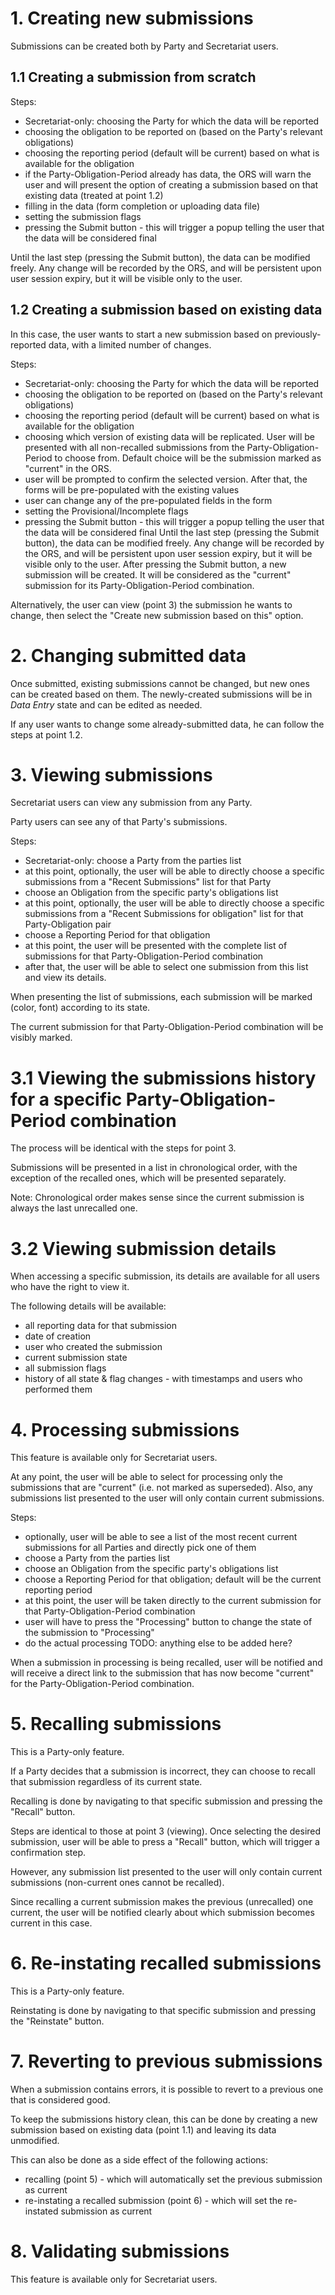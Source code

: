 # 1. Creating new submissions

Submissions can be created both by Party and Secretariat users.

## 1.1 Creating a submission from scratch

Steps:
- Secretariat-only: choosing the Party for which the data will be reported
- choosing the obligation to be reported on (based on the Party's relevant obligations)
- choosing the reporting period (default will be current) based on what is available for the obligation
- if the Party-Obligation-Period already has data, the ORS will warn the user and will present the option of creating a submission based on that existing data (treated at point 1.2)
- filling in the data (form completion or uploading data file)
- setting the submission flags
- pressing the Submit button - this will trigger a popup telling the user that the data will be considered final

Until the last step (pressing the Submit button), the data can be modified freely. Any change will be recorded by the ORS, and will be persistent upon user session expiry, but it will be visible only to the user.


## 1.2 Creating a submission based on existing data

In this case, the user wants to start a new submission based on previously-reported data, with a limited number of changes.

Steps:
- Secretariat-only: choosing the Party for which the data will be reported
- choosing the obligation to be reported on (based on the Party's relevant obligations)
- choosing the reporting period (default will be current) based on what is available for the obligation
- choosing which version of existing data will be replicated. User will be presented with all non-recalled submissions from the Party-Obligation-Period to choose from. Default choice will be the submission marked as "current" in the ORS. 
- user will be prompted to confirm the selected version. After that, the forms will be pre-populated with the existing values 
- user can change any of the pre-populated fields in the form
- setting the Provisional/Incomplete flags 
- pressing the Submit button - this will trigger a popup telling the user that the data will be considered final
Until the last step (pressing the Submit button), the data can be modified freely. Any change will be recorded by the ORS, and will be persistent upon user session expiry, but it will be visible only to the user.
After pressing the Submit button, a new submission will be created. It will be considered as the "current" submission for its Party-Obligation-Period combination.

Alternatively, the user can view (point 3) the submission he wants to change, then select the "Create new submission based on this" option.   


# 2. Changing submitted data

Once submitted, existing submissions cannot be changed, but new ones can be created based on them. The newly-created submissions will be in *Data Entry* state and can be edited as needed.

If any user wants to change some already-submitted data, he can follow the steps at point 1.2.


# 3. Viewing submissions

Secretariat users can view any submission from any Party.

Party users can see any of that Party's submissions.

Steps:
- Secretariat-only: choose a Party from the parties list
- at this point, optionally, the user will be able to directly choose a specific submissions from a "Recent Submissions" list for that Party
- choose an Obligation from the specific party's obligations list
- at this point, optionally, the user will be able to directly choose a specific submissions from a "Recent Submissions for obligation" list for that Party-Obligation pair
- choose a Reporting Period for that obligation
- at this point, the user will be presented with the complete list of submissions for that Party-Obligation-Period combination
- after that, the user will be able to select one submission from this list and view its details.

When presenting the list of submissions, each submission will be marked (color, font) according to its state.

The current submission for that Party-Obligation-Period combination will be visibly marked.


# 3.1 Viewing the submissions history for a specific Party-Obligation-Period combination

The process will be identical with the steps for point 3.

Submissions will be presented in a list in chronological order, with the exception of the recalled ones, which will be presented separately.

Note: Chronological order makes sense since the current submission is always the last unrecalled one.


# 3.2 Viewing submission details

When accessing a specific submission, its details are available for all users who have the right to view it.

The following details will be available:
- all reporting data for that submission
- date of creation
- user who created the submission
- current submission state
- all submission flags
- history of all state & flag changes - with timestamps and users who performed them 


# 4. Processing submissions

This feature is available only for Secretariat users.

At any point, the user will be able to select for processing only the submissions that are "current" (i.e. not marked as superseded). Also, any submissions list presented to the user will only contain current submissions.

Steps:
- optionally, user will be able to see a list of the most recent current submissions for all Parties and directly pick one of them
- choose a Party from the parties list
- choose an Obligation from the specific party's obligations list
- choose a Reporting Period for that obligation; default will be the current reporting period
- at this point, the user will be taken directly to the current submission for that Party-Obligation-Period combination
- user will have to press the "Processing" button to change the state of the submission to "Processing"
- do the actual processing
TODO: anything else to be added here?

When a submission in processing is being recalled, user will be notified and will receive a direct link to the submission that has now become "current" for the Party-Obligation-Period combination. 


# 5. Recalling submissions

This is a Party-only feature.

If a Party decides that a submission is incorrect, they can choose to recall that submission regardless of its current state.

Recalling is done by navigating to that specific submission and pressing the "Recall" button.

Steps are identical to those at point 3 (viewing). Once selecting the desired submission, user will be able to press a "Recall" button, which will trigger a confirmation step.

However, any submission list presented to the user will only contain current submissions (non-current ones cannot be recalled).
 
Since recalling a current submission makes the previous (unrecalled) one current, the user will be notified clearly about which submission becomes current in this case. 


# 6. Re-instating recalled submissions

This is a Party-only feature.

Reinstating is done by navigating to that specific submission and pressing the "Reinstate" button.


# 7. Reverting to previous submissions

When a submission contains errors, it is possible to revert to a previous one that is considered good.

To keep the submissions history clean, this can be done by creating a new submission based on existing data (point 1.1) and leaving its data unmodified.

This can also be done as a side effect of the following actions:
- recalling (point 5) - which will automatically set the previous submission as current
- re-instating a recalled submission (point 6) - which will set the re-instated submission as current


# 8. Validating submissions

This feature is available only for Secretariat users.

